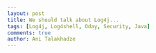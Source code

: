 ```yaml
---
layout: post
title: We should talk about Log4j...
tags: [Log4j, Log4shell, Oday, Security, Java]
comments: true
author: Ani Talakhadze
---
```


